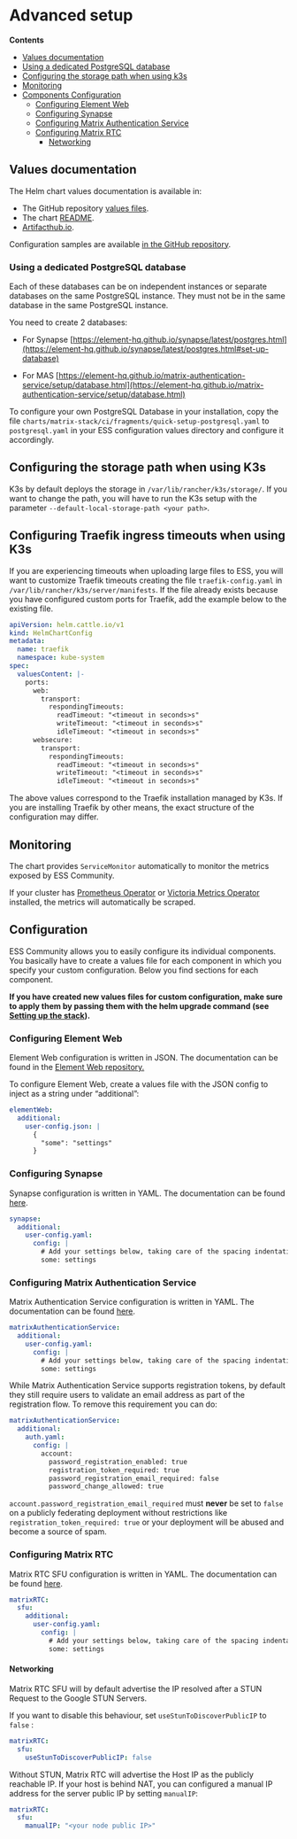 <!--
Copyright 2025 New Vector Ltd
Copyright 2025 Element Creations Ltd

SPDX-License-Identifier: AGPL-3.0-only
-->

# Advanced setup

**Contents**
- [Values documentation](#values-documentation)
- [Using a dedicated PostgreSQL database](#using-a-dedicated-postgresql-database)
- [Configuring the storage path when using k3s](#configuring-the-storage-path-when-using-k3s)
- [Monitoring](#monitoring)
- [Components Configuration](#configuration)
   - [Configuring Element Web](#configuring-element-web)
   - [Configuring Synapse](#configuring-synapse)
   - [Configuring Matrix Authentication Service](#configuring-matrix-authentication-service)
   - [Configuring Matrix RTC](#configuring-matrix-rtc)
     - [Networking](#networking)

## Values documentation

 The Helm chart values documentation is available in:

- The GitHub repository [values files](https://github.com/element-hq/ess-helm/blob/main/charts/matrix-stack/values.yaml).
- The chart [README](https://github.com/element-hq/ess-helm/blob/main/charts/matrix-stack/README.md).
- [Artifacthub.io](https://artifacthub.io/packages/helm/element-server-suite-community/matrix-stack).

Configuration samples are available [in the GitHub repository](https://github.com/element-hq/ess-helm/tree/main/charts/matrix-stack/ci).

### Using a dedicated PostgreSQL database

Each of these databases can be on independent instances or separate databases on the same PostgreSQL instance. They must not be in the same database in the same PostgreSQL instance.

You need to create 2 databases:

- For Synapse [https://element-hq.github.io/synapse/latest/postgres.html](https://element-hq.github.io/synapse/latest/postgres.html#set-up-database)

- For MAS [https://element-hq.github.io/matrix-authentication-service/setup/database.html](https://element-hq.github.io/matrix-authentication-service/setup/database.html)

To configure your own PostgreSQL Database in your installation, copy the file `charts/matrix-stack/ci/fragments/quick-setup-postgresql.yaml` to `postgresql.yaml` in your ESS configuration values directory and configure it accordingly.

## Configuring the storage path when using K3s

K3s by default deploys the storage in `/var/lib/rancher/k3s/storage/`. If you want to change the path, you will have to run the K3s setup with the parameter `--default-local-storage-path <your path>`.

## Configuring Traefik ingress timeouts when using K3s

If you are experiencing timeouts when uploading large files to ESS, you will want to customize Traefik timeouts creating the file `traefik-config.yaml` in `/var/lib/rancher/k3s/server/manifests`. If the file already exists because you have configured custom ports for Traefik, add the example below to the existing file.

```yml
apiVersion: helm.cattle.io/v1
kind: HelmChartConfig
metadata:
  name: traefik
  namespace: kube-system
spec:
  valuesContent: |-
    ports:
      web:
        transport:
          respondingTimeouts:
            readTimeout: "<timeout in seconds>s"
            writeTimeout: "<timeout in seconds>s"
            idleTimeout: "<timeout in seconds>s"
      websecure:
        transport:
          respondingTimeouts:
            readTimeout: "<timeout in seconds>s"
            writeTimeout: "<timeout in seconds>s"
            idleTimeout: "<timeout in seconds>s"
```

The above values correspond to the Traefik installation managed by K3s. If you are installing Traefik by other means, the exact structure of the configuration may differ.

## Monitoring

The chart provides `ServiceMonitor` automatically to monitor the metrics exposed by ESS Community.

If your cluster has [Prometheus Operator](https://github.com/prometheus-operator/prometheus-operator) or [Victoria Metrics Operator](https://docs.victoriametrics.com/operator/) installed, the metrics will automatically be scraped.

## Configuration

ESS Community allows you to easily configure its individual components. You basically have to create a values file for each component in which you specify your custom configuration. Below you  find sections for each component.

**If you have created new values files for custom configuration, make sure to apply them by passing them with the helm upgrade command (see [Setting up the stack](#setting-up-the-stack)).**

### Configuring Element Web

Element Web configuration is written in JSON. The documentation can be found in the [Element Web repository.](https://github.com/element-hq/element-web/blob/develop/docs/config.md)

To configure Element Web, create a values file with the JSON config to inject as a string under “additional”:

```yml
elementWeb:
  additional:
    user-config.json: |
      {
        "some": "settings"
      }
```

### Configuring Synapse

Synapse configuration is written in YAML. The documentation can be found [here](https://element-hq.github.io/synapse/latest/usage/configuration/config_documentation.html).

```yml
synapse:
  additional:
    user-config.yaml:
      config: |
        # Add your settings below, taking care of the spacing indentation
        some: settings
```

### Configuring Matrix Authentication Service

Matrix Authentication Service configuration is written in YAML. The documentation can be found [here](https://element-hq.github.io/matrix-authentication-service/reference/configuration.html).

```yml
matrixAuthenticationService:
  additional:
    user-config.yaml:
      config: |
        # Add your settings below, taking care of the spacing indentation
        some: settings
```

While Matrix Authentication Service supports registration tokens, by default they still require users to validate an email address as part of the registration flow. To remove this requirement you can do:

```yml
matrixAuthenticationService:
  additional:
    auth.yaml:
      config: |
        account:
          password_registration_enabled: true
          registration_token_required: true
          password_registration_email_required: false
          password_change_allowed: true
```

`account.password_registration_email_required` must **never** be set to `false` on a publicly federating deployment without restrictions like `registration_token_required: true` or your deployment will be abused and become a source of spam.

### Configuring Matrix RTC

Matrix RTC SFU configuration is written in YAML. The documentation can be found [here](https://docs.livekit.io/home/self-hosting/deployment/).

```yml
matrixRTC:
  sfu:
    additional:
      user-config.yaml:
        config: |
          # Add your settings below, taking care of the spacing indentation
          some: settings
```

#### Networking

Matrix RTC SFU will by default advertise the IP resolved after a STUN Request to the Google STUN Servers.

If you want to disable this behaviour, set `useStunToDiscoverPublicIP` to `false` :

```yml
matrixRTC:
  sfu:
    useStunToDiscoverPublicIP: false
```

Without STUN, Matrix RTC will advertise the Host IP as the publicly reachable IP. If your host is behind NAT,
you can configured a manual IP address for the server public IP by setting `manualIP`:

```yml
matrixRTC:
  sfu:
    manualIP: "<your node public IP>"
```
